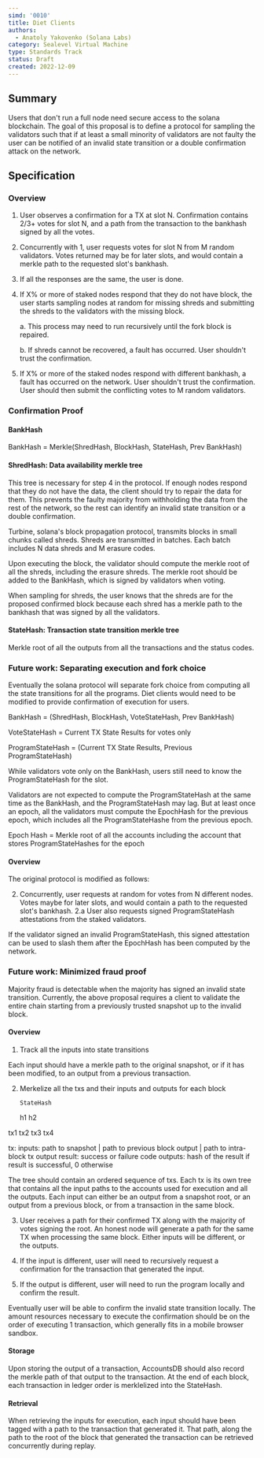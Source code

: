 ```yaml
---
simd: '0010'
title: Diet Clients
authors:
  - Anatoly Yakovenko (Solana Labs)
category: Sealevel Virtual Machine
type: Standards Track
status: Draft
created: 2022-12-09
---
```


## Summary

Users that don't run a full node need secure access to the solana
blockchain. The goal of this proposal is to define a protocol for
sampling the validators such that if at least a small minority of
validators are not faulty the user can be notified of an invalid
state transition or a double confirmation attack on the network.

## Specification

### Overview

1. User observes a confirmation for a TX at slot N. Confirmation
contains 2/3+ votes for slot N, and a path from the transaction to
the bankhash signed by all the votes.

2. Concurrently with 1, user requests votes for slot N from M random
validators.  Votes returned may be for later slots, and would contain
a merkle path to the requested slot's bankhash.

3. If all the responses are the same, the user is done. 

4. If X% or more of staked nodes respond that they do not have block,
the user starts sampling nodes at random for missing shreds and
submitting the shreds to the validators with the missing block.

    a. This process may need to run recursively until the fork block
    is repaired.

    b. If shreds cannot be recovered, a fault has occurred. User
    shouldn't trust the confirmation.

5. If X% or more of the staked nodes respond with different
bankhash, a fault has occurred on the network. User shouldn't
trust the confirmation. User should then submit the conflicting
votes to M random validators.

### Confirmation Proof

#### BankHash

BankHash = Merkle(ShredHash, BlockHash, StateHash, Prev BankHash)

#### ShredHash: Data availability merkle tree

This tree is necessary for step 4 in the protocol. If enough nodes
respond that they do not have the data, the client should try to
repair the data for them. This prevents the faulty majority from
withholding the data from the rest of the network, so the rest can
identify an invalid state transition or a double confirmation.

Turbine, solana's block propagation protocol, transmits blocks in
small chunks called shreds. Shreds are transmitted in batches.
Each batch includes N data shreds and M erasure codes.

Upon executing the block, the validator should compute the merkle
root of all the shreds, including the erasure shreds. The merkle
root should be added to the BankHash, which is signed by validators
when voting.

When sampling for shreds, the user knows that the shreds are for
the proposed confirmed block because each shred has a merkle path
to the bankhash that was signed by all the validators.

#### StateHash: Transaction state transition merkle tree

Merkle root of all the outputs from all the transactions and the
status codes.

### Future work: Separating execution and fork choice

Eventually the solana protocol will separate fork choice from
computing all the state transitions for all the programs. Diet
clients would need to be modified to provide confirmation of execution
for users.

BankHash = (ShredHash, BlockHash, VoteStateHash, Prev BankHash)

VoteStateHash = Current TX State Results for votes only

ProgramStateHash = (Current TX State Results, Previous ProgramStateHash)

While validators vote only on the BankHash, users still need to
know the ProgramStateHash for the slot. 

Validators are not expected to compute the ProgramStateHash at the
same time as the BankHash, and the ProgramStateHash may lag.  But
at least once an epoch, all the validators must compute the EpochHash
for the previous epoch, which includes all the ProgramStateHashe from the
previous epoch.

Epoch Hash = Merkle root of all the accounts including the account
that stores ProgramStateHashes for the epoch

#### Overview

The original protocol is modified as follows:

2. Concurrently, user requests at random for votes from N different
nodes. Votes maybe for later slots, and would contain a path to the
requested slot's bankhash.
2.a User also requests signed ProgramStateHash attestations from
the staked validators.

If the validator signed an invalid ProgramStateHash, this signed
attestation can be used to slash them after the EpochHash has been
computed by the network.

### Future work: Minimized fraud proof

Majority fraud is detectable when the majority has signed an invalid
state transition. Currently, the above proposal requires a client
to validate the entire chain starting from a previously trusted
snapshot up to the invalid block.

#### Overview

1. Track all the inputs into state transitions

Each input should have a merkle path to the original snapshot, or
if it has been modified, to an output from a previous transaction.

2. Merkelize all the txs and their inputs and outputs for each block

       StateHash
     h1       h2

  tx1  tx2  tx3 tx4

tx:
inputs: path to snapshot | path to previous block output | path to intra-block tx output
result: success or failure code
outputs: hash of the result if result is successful, 0 otherwise

The tree should contain an ordered sequence of txs. Each tx is its
own tree that contains all the input paths to the accounts used for
execution and all the outputs. Each input can either be an
output from a snapshot root, or an output from a previous block,
or from a transaction in the same block.

3. User receives a path for their confirmed TX along with the
majority of votes signing the root.  An honest node will generate
a path for the same TX when processing the same block.  Either
inputs will be different, or the outputs.

4. If the input is different, user will need to recursively request
a confirmation for the transaction that generated the input.

5. If the output is different, user will need to run the program
locally and confirm the result.

Eventually user will be able to confirm the invalid state transition
locally. The amount resources necessary to execute the confirmation
should be on the order of executing 1 transaction, which generally
fits in a mobile browser sandbox.

#### Storage

Upon storing the output of a transaction, AccountsDB should also
record the merkle path of that output to the transaction. At the
end of each block, each transaction in ledger order is merklelized
into the StateHash.

#### Retrieval

When retrieving the inputs for execution, each input should have
been tagged with a path to the transaction that generated it. That
path, along the path to the root of the block that generated the
transaction can be retrieved concurrently during replay.
